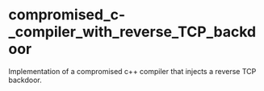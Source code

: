 # compromised_c-_compiler_with_reverse_TCP_backdoor
Implementation of a compromised c++ compiler that injects a reverse TCP backdoor.
